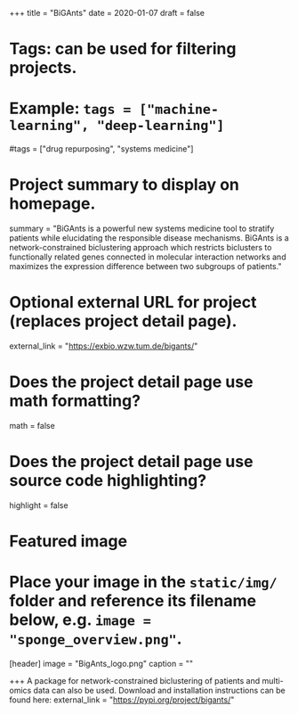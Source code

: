 +++
title = "BiGAnts"
date = 2020-01-07
draft = false

# Tags: can be used for filtering projects.
# Example: `tags = ["machine-learning", "deep-learning"]`
#tags = ["drug repurposing", "systems medicine"]

# Project summary to display on homepage.
summary = "BiGAnts is a powerful new systems medicine tool to stratify patients while elucidating the responsible disease mechanisms. BiGAnts is a network-constrained biclustering approach which restricts biclusters to functionally related genes connected in molecular interaction networks and maximizes the expression difference between two subgroups of patients."

# Optional external URL for project (replaces project detail page).
external_link = "https://exbio.wzw.tum.de/bigants/"

# Does the project detail page use math formatting?
math = false

# Does the project detail page use source code highlighting?
highlight = false

# Featured image
# Place your image in the `static/img/` folder and reference its filename below, e.g. `image = "sponge_overview.png"`.
[header]
image = "BigAnts_logo.png"
caption = ""

+++
A package for network-constrained biclustering of patients and multi-omics data can also be used. Download and installation instructions can be found here:
external_link = "https://pypi.org/project/bigants/"
